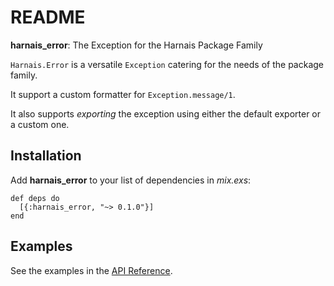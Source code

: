 # README

**harnais\_error**: The Exception for the Harnais Package Family

`Harnais.Error` is a versatile `Exception` catering for the needs of the package family.

It support a custom formatter for `Exception.message/1`.

It also supports *exporting* the exception using either the default
exporter or a custom one.

## Installation

Add **harnais\_error** to your list of dependencies in *mix.exs*:

    def deps do
      [{:harnais_error, "~> 0.1.0"}]
    end

## Examples

See the examples in the [API Reference](<https://hexdocs.pm/harnais_error/api-reference.html>).
